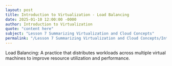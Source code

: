 ```yaml
---
layout: post
title: Introduction to Virtualization - Load Balancing
date: 2025-01-10 12:00:00 -0000
author: Introduction to Virtualization
quote: "content here"
subject: "Lesson 7 Summarizing Virtualization and Cloud Concepts"
permalink: "/Lesson 7 Summarizing Virtualization and Cloud Concepts/Introduction to Virtualization/Introduction to Virtualization - Load Balancing"
---
```


Load Balancing: A practice that distributes workloads across multiple virtual machines to improve resource utilization and performance.

